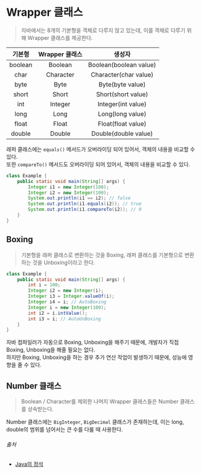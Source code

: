 # Wrapper 클래스

> 자바에서는 8개의 기본형을 객체로 다루지 않고 있는데, 이를 객체로 다루기 위해 Wrapper 클래스를 제공한다.

|   기본형   | Wrapper 클래스 |          생성자           |
|:-------:|:-----------:|:----------------------:|
| boolean |   Boolean   | Boolean(boolean value) |
|  char   |  Character  | Character(char value)  |
|  byte   |    Byte     |    Byte(byte value)    |
|  short  |    Short    |   Short(short value)   |
|   int   |   Integer   |   Integer(int value)   |
|  long   |    Long     |    Long(long value)    |
|  float  |    Float    |   Float(float value)   |
| double  |   Double    |  Double(double value)  |

래퍼 클래스에는 `equals()` 메서드가 오버라이딩 되어 있어서, 객체의 내용을 비교할 수 있다.  
또한 `compareTo()` 메서드도 오버라이딩 되어 있어서, 객체의 내용을 비교할 수 있다.

```java
class Example {
    public static void main(String[] args) {
        Integer i1 = new Integer(100);
        Integer i2 = new Integer(100);
        System.out.println(i1 == i2); // false
        System.out.println(i1.equals(i2)); // true
        System.out.println(i1.compareTo(i2)); // 0
    }
}
```

## Boxing

> 기본형을 래퍼 클래스로 변환하는 것을 Boxing, 래퍼 클래스를 기본형으로 변환하는 것을 Unboxing이라고 한다.

```java
class Example {
    public static void main(String[] args) {
        int i = 100;
        Integer i2 = new Integer(i);
        Integer i3 = Integer.valueOf(i);
        Integer i4 = i; // AutoBoxing
        Integer i = new Integer(100);
        int i2 = i.intValue();
        int i3 = i; // AutoUnBoxing
    }
}
```

자바 컴파일러가 자동으로 Boxing, Unboxing을 해주기 때문에, 개발자가 직접 Boxing, Unboxing을 해줄 필요는 없다.  
하지만 Boxing, Unboxing을 하는 경우 추가 연산 작업이 발생하기 때문에, 성능에 영향을 줄 수 있다.

## Number 클래스

> Boolean / Character를 제외한 나머지 Wrapper 클래스들은 Number 클래스를 상속받는다.

Number 클래스에는 `BigInteger`, `BigDecimal` 클래스가 존재하는데, 이는 long, double의 범위를 넘어서는 큰 수를 다룰 때 사용한다.

###### 출처

- [Java의 정석](https://www.aladin.co.kr/shop/wproduct.aspx?ItemId=76083001)